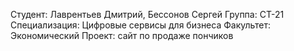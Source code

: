 Студент: Лаврентьев Дмитрий, Бессонов Сергей
Группа: СТ-21
Специализация: Цифровые сервисы для бизнеса
Факультет: Экономический
Проект: сайт по продаже пончиков
